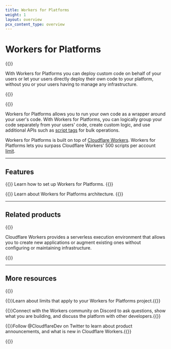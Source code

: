 ```yaml
---
title: Workers for Platforms
weight: 1
layout: overview
pcx_content_type: overview
---
```

 
# Workers for Platforms

{{<description>}}

With Workers for Platforms you can deploy custom code on behalf of your users or let your users directly deploy their own code to your platform, without you or your users having to manage any infrastructure. 

{{</description>}}

{{<plan type="paid">}}

Workers for Platforms allows you to run your own code as a wrapper around your user's code. With Workers for Platforms, you can logically group your code separately from your users' code, create custom logic, and use additional APIs such as [script tags](/cloudflare-for-platforms/workers-for-platforms/configuration/tags/) for bulk operations.

Workers for Platforms is built on top of [Cloudflare Workers](/workers/). Workers for Platforms lets you surpass Cloudflare Workers' 500 scripts per account [limit](/cloudflare-for-platforms/workers-for-platforms/platform/limits/).

---

## Features

{{<feature header="Get started" href="/cloudflare-for-platforms/workers-for-platforms/get-started/configuration/" cta="Get started">}}
Learn how to set up Workers for Platforms.
{{</feature>}}

{{<feature header="Workers for Platforms architecture" href="/cloudflare-for-platforms/workers-for-platforms/reference/how-workers-for-platforms-works/" cta="Learn more">}}
Learn about Workers for Platforms architecture.
{{</feature>}}


---

## Related products

{{<related header="Workers" href="/workers/" product="workers">}}

Cloudflare Workers provides a serverless execution environment that allows you to create new applications or augment existing ones without configuring or maintaining infrastructure.

{{</related>}}

---

## More resources

{{<resource-group>}}

{{<resource header="Limits" href="/cloudflare-for-platforms/workers-for-platforms/platform/limits/" icon="documentation-clipboard">}}Learn about limits that apply to your Workers for Platforms project.{{</resource>}}

{{<resource header="Developer Discord" href="https://discord.cloudflare.com" icon="logo-Discord">}}Connect with the Workers community on Discord to ask questions, show what you are building, and discuss the platform with other developers.{{</resource>}}

{{<resource header="@CloudflareDev" href="https://x.com/cloudflaredev" icon="twitter">}}Follow @CloudflareDev on Twitter to learn about product announcements, and what is new in Cloudflare Workers.{{</resource>}}

{{</resource-group>}}
